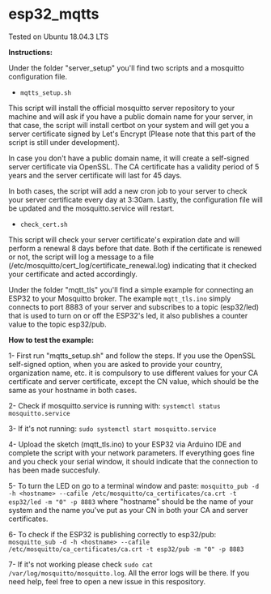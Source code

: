 # esp32_mqtts

Tested on Ubuntu 18.04.3 LTS

**Instructions:**

Under the folder "server_setup" you'll find two scripts and a mosquitto configuration file.

- ```mqtts_setup.sh``` 

This script will install the official mosquitto server repository to your machine and will ask if you have a public domain name for your server, in that case, the script will install certbot on your system and will get you a server certificate signed by Let's Encrypt (Please note that this part of the script is still under development). 

In case you don't have a public domain name, it will create a self-signed server certificate via OpenSSL. The CA certificate has a validity period of 5 years and the server certificate will last for 45 days.

In both cases, the script will add a new cron job to your server to check your server certificate every day at 3:30am. Lastly, the configuration file will be updated and the mosquitto.service will restart.



- ```check_cert.sh```

This script will check your server certificate's expiration date and will perform a renewal 8 days before that date. Both if the certificate is renewed or not, the script will log a message to a file (/etc/mosquitto/cert_log/certificate_renewal.log) indicating that it checked your certificate and acted accordingly.

Under the folder "mqtt_tls" you'll find a simple example for connecting an ESP32 to your Mosquitto broker. 
The example ```mqtt_tls.ino``` simply connects to port 8883 of your server and subscribes to a topic (esp32/led) that is used to turn on or off the ESP32's led, it also publishes a counter value to the topic esp32/pub.

**How to test the example:**

1- First run "mqtts_setup.sh" and follow the steps. If you use the OpenSSL self-signed option, when you are asked to provide your country, organization name, etc. it is compulsory to use different values for your CA certificate and server certificate, except the CN value, which should be the same as your hostname in both cases.

2- Check if mosquitto.service is running with: ```systemctl status mosquitto.service```

3- If it's not running: ```sudo systemctl start mosquitto.service```

4- Upload the sketch (mqtt_tls.ino) to your ESP32 via Arduino IDE and complete the script with your network parameters. If everything goes fine and you check your serial window, it should indicate that the connection to has been made succesfuly.

5- To turn the LED on go to a terminal window and paste: ```mosquitto_pub -d -h <hostname> --cafile /etc/mosquitto/ca_certificates/ca.crt -t esp32/led -m "0" -p 8883``` where "hostname" should be the name of your system and the name you've put as your CN in both your CA and server certificates.

6- To check if the ESP32 is publishing correctly to esp32/pub: ```mosquitto_sub -d -h <hostname> --cafile /etc/mosquitto/ca_certificates/ca.crt -t esp32/pub -m "0" -p 8883```

7- If it's not working please check ```sudo cat /var/log/mosquitto/mosquitto.log```. All the error logs will be there. If you need help, feel free to open a new issue in this respository.
